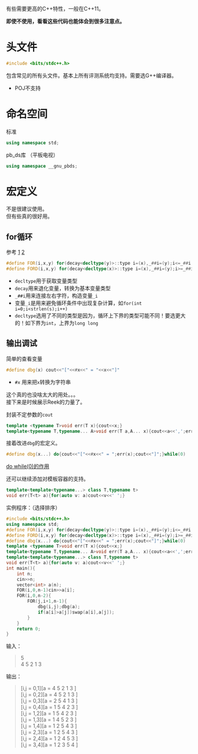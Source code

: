 有些需要更高的C++特性，一般在C++11。  

**即使不使用，看看这些代码也能体会到很多注意点。**

# 头文件

```cpp
#include <bits/stdc++.h>
```

包含常见的所有头文件。基本上所有评测系统均支持。需要选G++编译器。  


* POJ不支持

# 命名空间
标准  
```cpp
using namespace std;
```

pb_ds库  （平板电视）  
```cpp
using namespace __gnu_pbds;
```


# 宏定义
不是很建议使用。  
但有些真的很好用。  


## for循环
参考
[1](https://blog.csdn.net/czyt1988/article/details/52812797)
[2](https://en.cppreference.com/w/cpp/types/decay)


```cpp
#define FOR(i,x,y) for(decay<decltype(y)>::type i=(x),_##i=(y);i<=_##i;++i)
#define FORD(i,x,y) for(decay<decltype(x)>::type i=(x),_##i=(y);i>=_##i;--i)
```

* `decltype`用于获取变量类型
* `decay`用来退化变量，转换为基本变量类型
* `_##i`用来连接左右字符，构造变量`_i`
* 变量`_i`是用来避免循环条件中出现复杂计算，如`for(int i=0;i<strlen(s);i++)`
* `decltype`选用了不同的类型是因为，循环上下界的类型可能不同！要选更大的！如下界为`int`，上界为`long long`


## 输出调试
简单的查看变量  
```cpp
#define dbg(x) cout<<"["<<#x<<" = "<<x<<"]"
```

* `#x` 用来把`x`转换为字符串

这个真的也没啥太大的用处。。。  
接下来是时候展示Reek的力量了。  

封装不定参数的`cout`    
```cpp
template <typename T>void err(T x){cout<<x;}
template<typename T,typename... A>void err(T a,A... x){cout<<a<<',';err(x...);}
```

接着改进`dbg`的宏定义。
```cpp
#define dbg(x...) do{cout<<"["<<#x<<" = ";err(x);cout<<"]";}while(0)
```

[do while(0)的作用](https://www.jianshu.com/p/99efda8dfec9)  

还可以继续添加对模板容器的支持。  
```cpp
template<template<typename...> class T,typename t>
void err(T<t> a){for(auto v: a)cout<<v<<' ';}
```
实例程序：（选择排序）  
```cpp
#include <bits/stdc++.h>
using namespace std;
#define FOR(i,x,y) for(decay<decltype(y)>::type i=(x),_##i=(y);i<=_##i;++i)
#define FORD(i,x,y) for(decay<decltype(x)>::type i=(x),_##i=(y);i>=_##i;--i)
#define dbg(x...) do{cout<<"["<<#x<<" = ";err(x);cout<<"]";}while(0)
template <typename T>void err(T x){cout<<x;}
template<typename T,typename... A>void err(T a,A... x){cout<<a<<',';err(x...);}
template<template<typename...> class T,typename t>
void err(T<t> a){for(auto v: a)cout<<v<<' ';}
int main(){
	int n;
	cin>>n;
	vector<int> a(n);
	FOR(i,0,n-1)cin>>a[i];
	FOR(i,0,n-2){
		FOR(j,i+1,n-1){
			dbg(i,j);dbg(a);
			if(a[i]>a[j])swap(a[i],a[j]);
		}
	}
	return 0;
}
```
输入：  
> 5  
> 4 5 2 1 3  

输出：  
> [i,j = 0,1][a = 4 5 2 1 3 ]  
> [i,j = 0,2][a = 4 5 2 1 3 ]  
> [i,j = 0,3][a = 2 5 4 1 3 ]  
> [i,j = 0,4][a = 1 5 4 2 3 ]  
> [i,j = 1,2][a = 1 5 4 2 3 ]  
> [i,j = 1,3][a = 1 4 5 2 3 ]  
> [i,j = 1,4][a = 1 2 5 4 3 ]  
> [i,j = 2,3][a = 1 2 5 4 3 ]  
> [i,j = 2,4][a = 1 2 4 5 3 ]  
> [i,j = 3,4][a = 1 2 3 5 4 ]  

